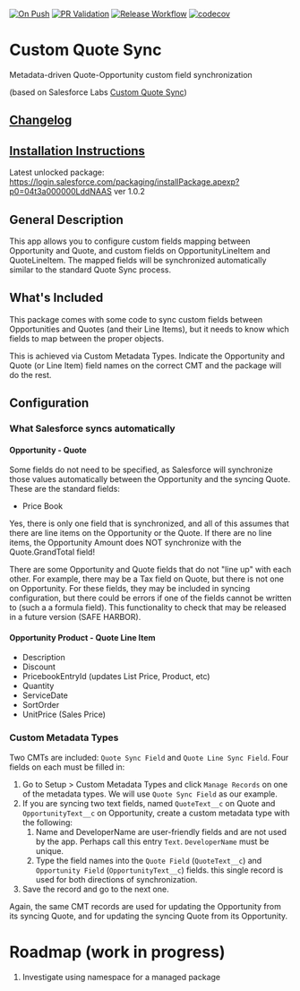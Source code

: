 [![On Push](https://github.com/dschach/QuoteCustomSync/actions/workflows/ci.yml/badge.svg?branch=main)](https://github.com/dschach/QuoteCustomSync/actions/workflows/ci.yml)
[![PR Validation](https://github.com/dschach/QuoteCustomSync/actions/workflows/pr.yml/badge.svg?branch=main)](https://github.com/dschach/QuoteCustomSync/actions/workflows/pr.yml)
[![Release Workflow](https://github.com/dschach/QuoteCustomSync/actions/workflows/release-please.yml/badge.svg?branch=main)](https://github.com/dschach/QuoteCustomSync/actions/workflows/release-please.yml)
[![codecov](https://codecov.io/gh/dschach/QuoteCustomSync/branch/main/graph/badge.svg?token=H2ZFLBGGZR)](https://codecov.io/gh/dschach/QuoteCustomSync)

# Custom Quote Sync

Metadata-driven Quote-Opportunity custom field synchronization

(based on Salesforce Labs [Custom Quote Sync](https://appexchange.salesforce.com/listingDetail?listingId=a0N30000003Iop5EAC))

## [Changelog](./CHANGELOG.md)

## [Installation Instructions](./INSTALLATION.md)

Latest unlocked package: https://login.salesforce.com/packaging/installPackage.apexp?p0=04t3a000000LddNAAS ver 1.0.2

## General Description

This app allows you to configure custom fields mapping between Opportunity and Quote, and custom fields on OpportunityLineItem and QuoteLineItem. The mapped fields will be synchronized automatically similar to the standard Quote Sync process.

## What's Included

This package comes with some code to sync custom fields between Opportunities and Quotes (and their Line Items), but it needs to know which fields to map between the proper objects.

This is achieved via Custom Metadata Types. Indicate the Opportunity and Quote (or Line Item) field names on the correct CMT and the package will do the rest.

## Configuration

### What Salesforce syncs automatically

#### Opportunity - Quote

Some fields do not need to be specified, as Salesforce will synchronize those values automatically between the Opportunity and the syncing Quote. These are the standard fields:

- Price Book

Yes, there is only one field that is synchronized, and all of this assumes that there are line items on the Opportunity or the Quote. If there are no line items, the Opportunity Amount does NOT synchronize with the Quote.GrandTotal field!

There are some Opportunity and Quote fields that do not "line up" with each other. For example, there may be a Tax field on Quote, but there is not one on Opportunity. For these fields, they may be included in syncing configuration, but there could be errors if one of the fields cannot be written to (such a a formula field). This functionality to check that may be released in a future version (SAFE HARBOR).

#### Opportunity Product - Quote Line Item

- Description
- Discount
- PricebookEntryId (updates List Price, Product, etc)
- Quantity
- ServiceDate
- SortOrder
- UnitPrice (Sales Price)

### Custom Metadata Types

Two CMTs are included: `Quote Sync Field` and `Quote Line Sync Field`. Four fields on each must be filled in:

1. Go to Setup > Custom Metadata Types and click `Manage Records` on one of the metadata types. We will use `Quote Sync Field` as our example.
2. If you are syncing two text fields, named `QuoteText__c` on Quote and `OpportunityText__c` on Opportunity, create a custom metadata type with the following:
   1. Name and DeveloperName are user-friendly fields and are not used by the app. Perhaps call this entry `Text`. `DeveloperName` must be unique.
   2. Type the field names into the `Quote Field` (`QuoteText__c`) and `Opportunity Field` (`OpportunityText__c`) fields. this single record is used for both directions of synchronization.
3. Save the record and go to the next one.

Again, the same CMT records are used for updating the Opportunity from its syncing Quote, and for updating the syncing Quote from its Opportunity.

# Roadmap (work in progress)

1. Investigate using namespace for a managed package
